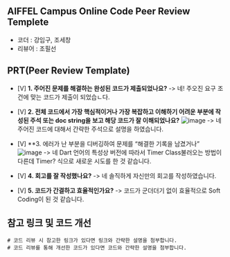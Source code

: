 ## AIFFEL Campus Online Code Peer Review Templete
- 코더 : 강임구, 조세창
- 리뷰어 : 조필선


## PRT(Peer Review Template)

- [V]  **1. 주어진 문제를 해결하는 완성된 코드가 제출되었나요?**
    -> 네! 주오진 요구 조건에 맞는 코드가 제출이 되었습ㄴ다.
    
- [V]  **2. 전체 코드에서 가장 핵심적이거나 가장 복잡하고 이해하기 어려운 부분에 작성된 
주석 또는 doc string을 보고 해당 코드가 잘 이해되었나요?**
 ![image](https://github.com/knggu/Iamgroww/assets/144193133/95f6048f-360d-4d52-b72c-23755b914cd2)
-> 네 주어진 코드에 대해서 간략한 주석으로 설명을 하였습니다.

        
- [V]  **3. 에러가 난 부분을 디버깅하여 문제를 “해결한 기록을 남겼거나” 
![image](https://github.com/knggu/Iamgroww/assets/144193133/255b113e-194f-4e92-b62f-ccda1043c44f)
-> 네 Dart 언어의 특성상 버전에 따라서 Timer Class불러오는 방법이 다른데 Timer? 식으로 새로운 시도를 한 것 같습니다.

        
- [V]  **4. 회고를 잘 작성했나요?**
  -> 네 솔직하게 자신만의 회고를 작성하였습니다.
  
- [V]  **5. 코드가 간결하고 효율적인가요?**
    -> 코드가 군더더기 없이 효율적으로 Soft Coding이 된 것 같습니다.


## 참고 링크 및 코드 개선
```
# 코드 리뷰 시 참고한 링크가 있다면 링크와 간략한 설명을 첨부합니다.
# 코드 리뷰를 통해 개선한 코드가 있다면 코드와 간략한 설명을 첨부합니다.
```
